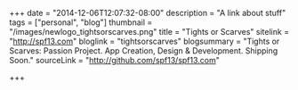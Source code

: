 +++
date = "2014-12-06T12:07:32-08:00"
description = "A link about stuff"
tags = ["personal", "blog"]
thumbnail = "/images/newlogo_tightsorscarves.png"
title = "Tights or Scarves"
sitelink = "http://spf13.com"
bloglink = "tightsorscarves"
blogsummary = "Tights or Scarves: Passion Project. App Creation, Design & Development. Shipping Soon."
sourceLink = "http://github.com/spf13/spf13.com"

+++

